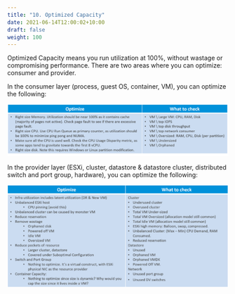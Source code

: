 ```yaml
---
title: "10. Optimized Capacity"
date: 2021-06-14T12:00:02+10:00
draft: false
weight: 100
---
```


Optimized Capacity means you run utilization at 100%, without wastage or compromising performance. There are two areas where you can optimize: consumer and provider.

In the consumer layer (process, guest OS, container, VM), you can optimize the following:

![](1.3.10-fig-1.png)

In the provider layer (ESXi, cluster, datastore & datastore cluster, distributed switch and port group, hardware), you can optimize the following:

![](1.3.10-fig-2.png)